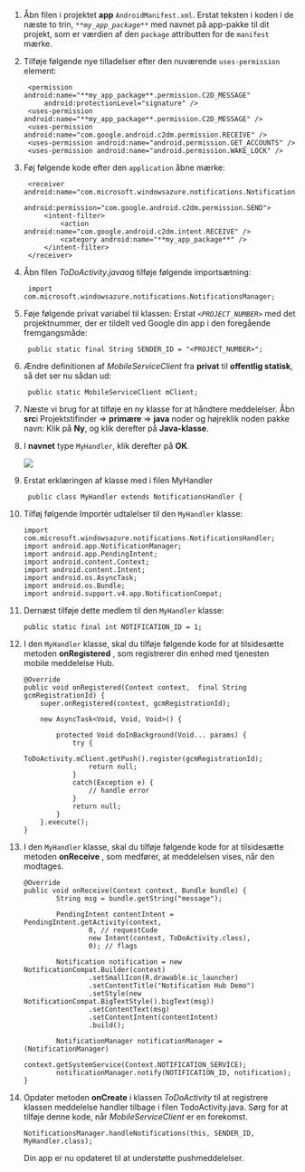 1. Åbn filen i projektet **app** `AndroidManifest.xml`. Erstat teksten i koden i de næste to trin, _`**my_app_package**`_ med navnet på app-pakke til dit projekt, som er værdien af den `package` attributten for de `manifest` mærke.

2. Tilføje følgende nye tilladelser efter den nuværende `uses-permission` element:

        <permission android:name="**my_app_package**.permission.C2D_MESSAGE"
            android:protectionLevel="signature" />
        <uses-permission android:name="**my_app_package**.permission.C2D_MESSAGE" />
        <uses-permission android:name="com.google.android.c2dm.permission.RECEIVE" />
        <uses-permission android:name="android.permission.GET_ACCOUNTS" />
        <uses-permission android:name="android.permission.WAKE_LOCK" />

3. Føj følgende kode efter den `application` åbne mærke:

        <receiver android:name="com.microsoft.windowsazure.notifications.NotificationsBroadcastReceiver"
                                        android:permission="com.google.android.c2dm.permission.SEND">
            <intent-filter>
                <action android:name="com.google.android.c2dm.intent.RECEIVE" />
                <category android:name="**my_app_package**" />
            </intent-filter>
        </receiver>


4. Åbn filen *ToDoActivity.java*og tilføje følgende importsætning:

        import com.microsoft.windowsazure.notifications.NotificationsManager;


5. Føje følgende privat variabel til klassen: Erstat _`<PROJECT_NUMBER>`_ med det projektnummer, der er tildelt ved Google din app i den foregående fremgangsmåde:

        public static final String SENDER_ID = "<PROJECT_NUMBER>";

6. Ændre definitionen af *MobileServiceClient* fra **privat** til **offentlig statisk**, så det ser nu sådan ud:

        public static MobileServiceClient mClient;

7. Næste vi brug for at tilføje en ny klasse for at håndtere meddelelser. Åbn **src**i Projektstifinder => **primære** => **java** noder og højreklik noden pakke navn: Klik på **Ny**, og klik derefter på **Java-klasse**.

8. I **navnet** type `MyHandler`, klik derefter på **OK**.


    ![](./media/app-service-mobile-android-configure-push/android-studio-create-class.png)


9. Erstat erklæringen af klasse med i filen MyHandler

        public class MyHandler extends NotificationsHandler {


10. Tilføj følgende Importér udtalelser til den `MyHandler` klasse:

        import com.microsoft.windowsazure.notifications.NotificationsHandler;
        import android.app.NotificationManager;
        import android.app.PendingIntent;
        import android.content.Context;
        import android.content.Intent;
        import android.os.AsyncTask;
        import android.os.Bundle;
        import android.support.v4.app.NotificationCompat;


11. Dernæst tilføje dette medlem til den `MyHandler` klasse:

        public static final int NOTIFICATION_ID = 1;


12. I den `MyHandler` klasse, skal du tilføje følgende kode for at tilsidesætte metoden **onRegistered** , som registrerer din enhed med tjenesten mobile meddelelse Hub.

        @Override
        public void onRegistered(Context context,  final String gcmRegistrationId) {
            super.onRegistered(context, gcmRegistrationId);

            new AsyncTask<Void, Void, Void>() {

                protected Void doInBackground(Void... params) {
                    try {
                        ToDoActivity.mClient.getPush().register(gcmRegistrationId);
                        return null;
                    }
                    catch(Exception e) {
                        // handle error             
                    }
                    return null;            
                }
            }.execute();
        }


13. I den `MyHandler` klasse, skal du tilføje følgende kode for at tilsidesætte metoden **onReceive** , som medfører, at meddelelsen vises, når den modtages.

        @Override
        public void onReceive(Context context, Bundle bundle) {
                String msg = bundle.getString("message");

                PendingIntent contentIntent = PendingIntent.getActivity(context,
                        0, // requestCode
                        new Intent(context, ToDoActivity.class),
                        0); // flags

                Notification notification = new NotificationCompat.Builder(context)
                        .setSmallIcon(R.drawable.ic_launcher)
                        .setContentTitle("Notification Hub Demo")
                        .setStyle(new NotificationCompat.BigTextStyle().bigText(msg))
                        .setContentText(msg)
                        .setContentIntent(contentIntent)
                        .build();

                NotificationManager notificationManager = (NotificationManager)
                        context.getSystemService(Context.NOTIFICATION_SERVICE);
                notificationManager.notify(NOTIFICATION_ID, notification);
        }


14. Opdater metoden **onCreate** i klassen *ToDoActivity* til at registrere klassen meddelelse handler tilbage i filen TodoActivity.java. Sørg for at tilføje denne kode, når *MobileServiceClient* er en forekomst.


        NotificationsManager.handleNotifications(this, SENDER_ID, MyHandler.class);

    Din app er nu opdateret til at understøtte pushmeddelelser.
